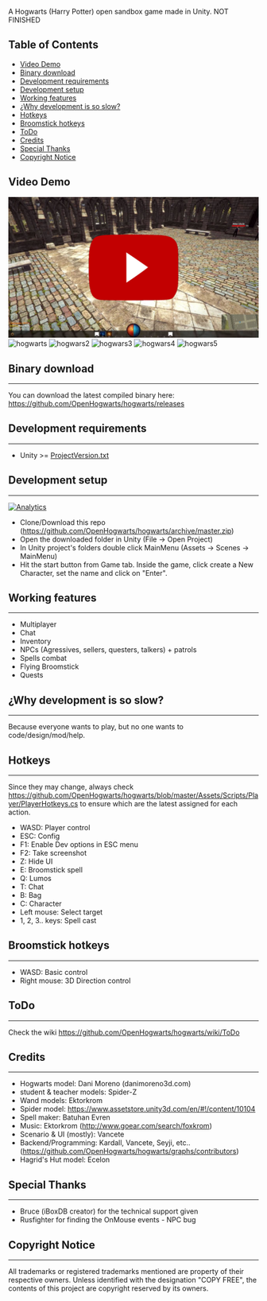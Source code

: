 A Hogwarts (Harry Potter) open sandbox game made in Unity. NOT FINISHED

## Table of Contents
- [Video Demo](#hogwarts-sandbox)
- [Binary download](#binary-download)
- [Development requirements](#development-requirements)
- [Development setup](#development-setup)
- [Working features](#working-features)
- [¿Why development is so slow?](#¿why-development-is-so-slow?)
- [Hotkeys](#hotkeys)
- [Broomstick hotkeys](#broomstick-hotkeys)
- [ToDo](#todo)
- [Credits](#credits)
- [Special Thanks](#special-thanks)
- [Copyright Notice](#copyright-notice)

## Video Demo

[![OpenHogwarts demo](https://raw.githubusercontent.com/OpenHogwarts/hogwarts/master/Screenshots/video_preview.jpg)](https://www.youtube.com/watch?v=Kra8mhuHzx4 "OpenHogwarts demo")
![hogwarts](https://raw.githubusercontent.com/OpenHogwarts/hogwarts/master/Screenshots/screen1.jpg)
![hogwars2](https://raw.githubusercontent.com/OpenHogwarts/hogwarts/master/Screenshots/screen2.jpg)
![hogwars3](https://raw.githubusercontent.com/OpenHogwarts/hogwarts/master/Screenshots/screen3.jpg)
![hogwars4](https://raw.githubusercontent.com/OpenHogwarts/hogwarts/master/Screenshots/screen4.jpg)
![hogwars5](https://raw.githubusercontent.com/OpenHogwarts/hogwarts/master/Screenshots/screen5.jpg)

## Binary download
-------------

You can download the latest compiled binary here: https://github.com/OpenHogwarts/hogwarts/releases

## Development requirements
-------------
- Unity >= [ProjectVersion.txt](https://github.com/OpenHogwarts/hogwarts/blob/master/ProjectSettings/ProjectVersion.txt)

## Development setup
-------------
[![Analytics](https://ga-beacon.appspot.com/UA-17476024-7/hogwarts/readme?pixel)](https://github.com/OpenHogwarts/hogwarts)

- Clone/Download this repo (https://github.com/OpenHogwarts/hogwarts/archive/master.zip)
- Open the downloaded folder in Unity (File -> Open Project)
- In Unity project's folders double click MainMenu (Assets -> Scenes -> MainMenu)
- Hit the start button from Game tab. Inside the game, click create a New Character, set the name and click on "Enter".


## Working features
-------------
- Multiplayer
- Chat
- Inventory
- NPCs (Agressives, sellers, questers, talkers) + patrols
- Spells combat
- Flying Broomstick
- Quests

## ¿Why development is so slow?
------------------
Because everyone wants to play, but no one wants to code/design/mod/help.


## Hotkeys
------------------
Since they may change, always check https://github.com/OpenHogwarts/hogwarts/blob/master/Assets/Scripts/Player/PlayerHotkeys.cs to ensure which are the latest assigned for each action.
- WASD: Player control
- ESC: Config
- F1: Enable Dev options in ESC menu
- F2: Take screenshot
- Z: Hide UI
- E: Broomstick spell 
- Q: Lumos
- T: Chat
- B: Bag
- C: Character
- Left mouse: Select target
- 1, 2, 3.. keys: Spell cast

## Broomstick hotkeys
------------------
- WASD: Basic control
- Right mouse: 3D Direction control

## ToDo
------
Check the wiki https://github.com/OpenHogwarts/hogwarts/wiki/ToDo


## Credits
-------------

- Hogwarts model: Dani Moreno (danimoreno3d.com)
- student & teacher models: Spider-Z
- Wand models: Ektorkrom
- Spider model: https://www.assetstore.unity3d.com/en/#!/content/10104
- Spell maker: Batuhan Evren
- Music: Ektorkrom (http://www.goear.com/search/foxkrom)
- Scenario & UI (mostly): Vancete
- Backend/Programming: Kardall, Vancete, Seyji, etc.. (https://github.com/OpenHogwarts/hogwarts/graphs/contributors)
- Hagrid's Hut model: Ecelon

## Special Thanks
-------------
- Bruce (iBoxDB creator) for the technical support given
- Rusfighter for finding the OnMouse events - NPC bug

## Copyright Notice
-------------
All trademarks or registered trademarks mentioned are property of their respective owners. Unless identified with the designation "COPY FREE", the contents of this project are copyright reserved by its owners.
